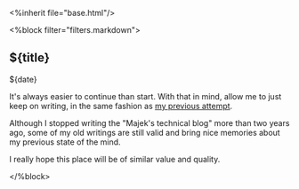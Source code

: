<%inherit file="base.html"/>


<article>
<%block filter="filters.markdown">

${title}
====================================

<div class="date">${date}</div>

It's always easier to continue than start. With that in mind, allow me
to just keep on writing, in the same fashion as
[my previous attempt](http://blogger.popcnt.org/).

Although I stopped writing the "Majek's technical blog" more than two
years ago, some of my old writings are still valid and bring nice
memories about my previous state of the mind.

I really hope this place will be of similar value and quality.

</%block>
</article>
